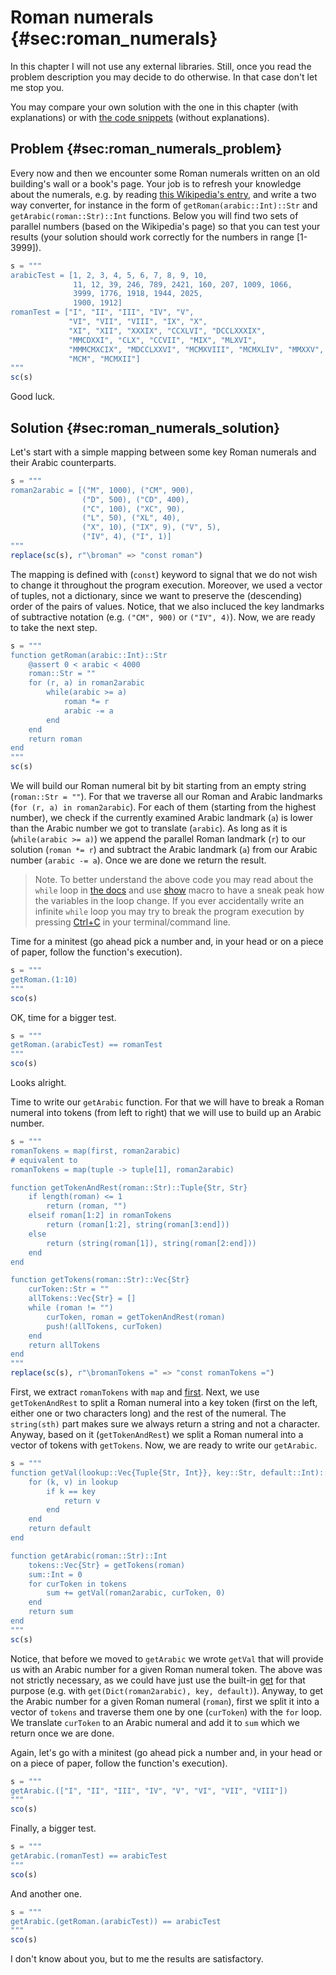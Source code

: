 # Roman numerals {#sec:roman_numerals}

In this chapter I will not use any external libraries. Still, once you read the
problem description you may decide to do otherwise. In that case don't let me
stop you.

You may compare your own solution with the one in this chapter (with
explanations) or with [the code
snippets](https://github.com/b-lukaszuk/BS_wJ_eng/tree/main/code_snippets/roman_numerals)
(without explanations).

## Problem {#sec:roman_numerals_problem}

Every now and then we encounter some Roman numerals written on an old building's
wall or a book's page. Your job is to refresh your knowledge about the
numerals, e.g. by reading [this Wikipedia's
entry](https://en.wikipedia.org/wiki/Roman_numerals), and write a two way
converter, for instance in the form of `getRoman(arabic::Int)::Str` and
`getArabic(roman::Str)::Int` functions. Below you will find two sets of parallel
numbers (based on the Wikipedia's page) so that you can test your results (your
solution should work correctly for the numbers in range [1-3999]).

```jl
s = """
arabicTest = [1, 2, 3, 4, 5, 6, 7, 8, 9, 10,
              11, 12, 39, 246, 789, 2421, 160, 207, 1009, 1066,
              3999, 1776, 1918, 1944, 2025,
			  1900, 1912]
romanTest = ["I", "II", "III", "IV", "V",
             "VI", "VII", "VIII", "IX", "X",
             "XI", "XII", "XXXIX", "CCXLVI", "DCCLXXXIX",
             "MMCDXXI", "CLX", "CCVII", "MIX", "MLXVI",
             "MMMCMXCIX", "MDCCLXXVI", "MCMXVIII", "MCMXLIV", "MMXXV",
             "MCM", "MCMXII"]
"""
sc(s)
```

Good luck.

## Solution {#sec:roman_numerals_solution}

Let's start with a simple mapping between some key Roman numerals and their
Arabic counterparts.

```jl
s = """
roman2arabic = [("M", 1000), ("CM", 900),
                ("D", 500), ("CD", 400),
                ("C", 100), ("XC", 90),
                ("L", 50), ("XL", 40),
                ("X", 10), ("IX", 9), ("V", 5),
                ("IV", 4), ("I", 1)]
"""
replace(sc(s), r"\broman" => "const roman")
```

The mapping is defined with (`const`) keyword to signal that we do
not wish to change it throughout the program execution. Moreover, we used a
vector of tuples, not a dictionary, since we want to preserve the (descending)
order of the pairs of values. Notice, that we also incluced the key landmarks
of subtractive notation (e.g. `("CM", 900)` or `("IV", 4)`). Now, we are ready
to take the next step.

```jl
s = """
function getRoman(arabic::Int)::Str
    @assert 0 < arabic < 4000
    roman::Str = ""
    for (r, a) in roman2arabic
        while(arabic >= a)
            roman *= r
            arabic -= a
        end
    end
    return roman
end
"""
sc(s)
```

We will build our Roman numeral bit by bit starting from an empty string
(`roman::Str = ""`). For that we traverse all our Roman and Arabic landmarks
(`for (r, a) in roman2arabic`). For each of them (starting from the highest number),
we check if the currently examined Arabic landmark (`a`) is lower than the
Arabic number we got to translate (`arabic`). As long as it is
(`while(arabic >= a)`) we append the parallel Roman landmark (`r`) to our
solution (`roman *= r`) and subtract the Arabic landmark (`a`) from our Arabic
number (`arabic -= a`). Once we are done we return the result.

> Note. To better understand the above code you may read about the `while` loop
> in [the docs](https://docs.julialang.org/en/v1/base/base/#while) and use
> [show](https://docs.julialang.org/en/v1/base/base/#Base.@show) macro to have a
> sneak peak how the variables in the loop change. If you ever accidentally
> write an infinite `while` loop you may try to break the program execution by
> pressing [Ctrl+C](https://en.wikipedia.org/wiki/Control-C) in your
> terminal/command line.

Time for a minitest (go ahead pick a number and, in your head or on a piece of
paper, follow the function's execution).

```jl
s = """
getRoman.(1:10)
"""
sco(s)
```

OK, time for a bigger test.

```jl
s = """
getRoman.(arabicTest) == romanTest
"""
sco(s)
```

Looks alright.

Time to write our `getArabic` function. For that we will have to break a Roman
numeral into tokens (from left to right) that we will use to build up an Arabic
number.

```jl
s = """
romanTokens = map(first, roman2arabic)
# equivalent to
romanTokens = map(tuple -> tuple[1], roman2arabic)

function getTokenAndRest(roman::Str)::Tuple{Str, Str}
    if length(roman) <= 1
        return (roman, "")
    elseif roman[1:2] in romanTokens
        return (roman[1:2], string(roman[3:end]))
    else
        return (string(roman[1]), string(roman[2:end]))
    end
end

function getTokens(roman::Str)::Vec{Str}
    curToken::Str = ""
    allTokens::Vec{Str} = []
    while (roman != "")
        curToken, roman = getTokenAndRest(roman)
        push!(allTokens, curToken)
    end
    return allTokens
end
"""
replace(sc(s), r"\bromanTokens =" => "const romanTokens =")
```

First, we extract `romanTokens` with `map` and
[first](https://docs.julialang.org/en/v1/base/collections/#Base.first). Next,
we use `getTokenAndRest` to split a Roman numeral into a key token (first on the
left, either one or two characters long) and the rest of the
numeral. The `string(sth)` part makes sure we always return a string and not a
character. Anyway, based on it (`getTokenAndRest`) we split a Roman numeral into
a vector of tokens with `getTokens`. Now, we are ready to write our `getArabic`.

```jl
s = """
function getVal(lookup::Vec{Tuple{Str, Int}}, key::Str, default::Int)::Int
    for (k, v) in lookup
        if k == key
            return v
        end
    end
    return default
end

function getArabic(roman::Str)::Int
    tokens::Vec{Str} = getTokens(roman)
    sum::Int = 0
    for curToken in tokens
        sum += getVal(roman2arabic, curToken, 0)
    end
    return sum
end
"""
sc(s)
```

Notice, that before we moved to `getArabic` we wrote `getVal` that will provide
us with an Arabic number for a given Roman numeral token. The above was not
strictly necessary, as we could have just use the built-in
[get](https://docs.julialang.org/en/v1/base/collections/#Base.get) for that
purpose (e.g. with `get(Dict(roman2arabic), key, default)`). Anyway, to get the
Arabic number for a given Roman numeral (`roman`), first we split it into a
vector of `tokens` and traverse them one by one (`curToken`) with the `for`
loop. We translate `curToken` to an Arabic numeral and add it to `sum` which we
return once we are done.

Again, let's go with a minitest (go ahead pick a number and, in your head or on
a piece of paper, follow the function's execution).

```jl
s = """
getArabic.(["I", "II", "III", "IV", "V", "VI", "VII", "VIII"])
"""
sco(s)
```

Finally, a bigger test.

```jl
s = """
getArabic.(romanTest) == arabicTest
"""
sco(s)
```

And another one.

```jl
s = """
getArabic.(getRoman.(arabicTest)) == arabicTest
"""
sco(s)
```

I don't know about you, but to me the results are satisfactory.
